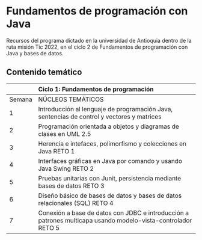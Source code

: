 # Fundamentos de programación con Java

Recursos del programa dictado en la universidad de Antioquia dentro de la ruta misión Tic 2022, en el ciclo 2 de Fundamentos de programación con Java y bases de datos.

## Contenido temático

 
|  | Ciclo 1: Fundamentos de programación |
| :--- | :--- |
| Semana  | NÚCLEOS TEMÁTICOS  |
| 1 | Introducción al lenguaje de programación Java, sentencias de control y vectores y matrices|
| 2 | Programación orientada a objetos y diagramas de clases en UML 2.5  |
| 3 | Herencia e intefaces, polimorfismo y colecciones en Java RETO 1 |
| 4 | Interfaces gráficas en Java por comando y usando Java Swing RETO 2 |
| 5 | Pruebas unitarias con Junit, persistencia mediante bases de datos RETO 3  |
| 6 | Diseño básico de bases de datos y bases de datos relacionales (SQL) RETO 4 |
| 7 | Conexión a base de datos con JDBC e introducción a patrones multicapa usando modelo-vista-controlador RETO 5 |
